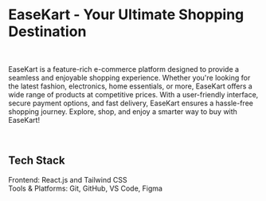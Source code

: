 <h1>EaseKart - Your Ultimate Shopping Destination</h1>
<br />
<p>EaseKart is a feature-rich e-commerce platform designed to provide a seamless and enjoyable shopping experience. Whether you're looking for the latest fashion, electronics, home essentials, or more, EaseKart offers a wide range of products at competitive prices. With a user-friendly interface, secure payment options, and fast delivery, EaseKart ensures a hassle-free shopping journey. Explore, shop, and enjoy a smarter way to buy with EaseKart!</p>

<br/>
<h2> Tech Stack</h2>
Frontend: React.js and Tailwind CSS 
<br/>
Tools & Platforms: Git, GitHub, VS Code, Figma
